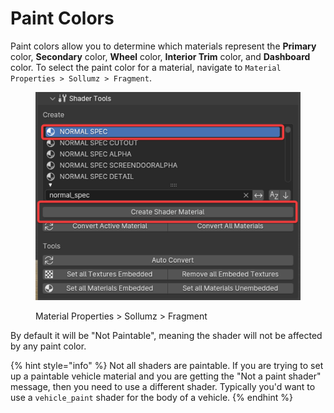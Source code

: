 # Paint Colors

Paint colors allow you to determine which materials represent the **Primary** color, **Secondary** color, **Wheel** color, **Interior Trim** color, and **Dashboard** color. To select the paint color for a material, navigate to `Material Properties > Sollumz > Fragment`.

<figure><img src="../../../.gitbook/assets/image (9).png" alt=""><figcaption><p>Material Properties > Sollumz > Fragment</p></figcaption></figure>

By default it will be "Not Paintable", meaning the shader will not be affected by any paint color.&#x20;

{% hint style="info" %}
Not all shaders are paintable. If you are trying to set up a paintable vehicle material and you are getting the "Not a paint shader" message, then you need to use a different shader. Typically you'd want to use a `vehicle_paint` shader for the body of a vehicle.
{% endhint %}
